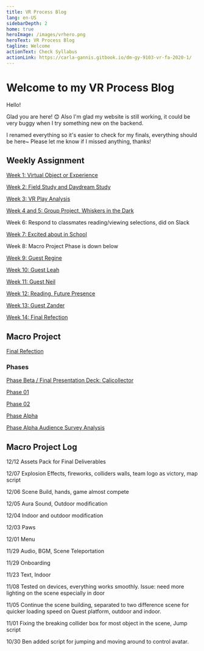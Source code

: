 ```yaml
---
title: VR Process Blog
lang: en-US
sidebarDepth: 2
home: true
heroImage: /images/vrhero.png
heroText: VR Process Blog
tagline: Welcome
actionText: Check Syllabus
actionLink: https://carla-gannis.gitbook.io/dm-gy-9103-vr-fa-2020-1/
---
```


# Welcome to my VR Process Blog

Hello!

Glad you are here! 😊 Also I'm glad my website is still working, it could be very buggy when I try something new on the backend. 

I renamed everything so it's easier to check for my finals, everything should be here~ Please let me know if I missed anything, thanks!

## Weekly Assignment

[Week 1: Virtual Object or Experience](Week1)

[Week 2: Field Study and Daydream Study](Week2)

[Week 3: VR Play Analysis](Week3)

[Week 4 and 5: Group Project, Whiskers in the Dark](Week4)

Week 6: Respond to classmates reading/viewing selections, did on Slack

[Week 7: Excited about in School](Week7)

Week 8: Macro Project Phase is down below

[Week 9: Guest Regine](Week9)

[Week 10: Guest Leah](Week10)

[Week 11: Guest Neil](Weeka)

[Week 12: Reading, Future Presence](Weekb)

[Week 13: Guest Zander](Weekc)

[Week 14: Final Refection](Weekd)

## Macro Project

[Final Refection](Weekd)

### Phases

[Phase Beta / Final Presentation Deck: Calicollector](https://docs.google.com/presentation/d/1_WKm51ehT3qt9W6HmpxpKb8OPhp3UV9QRFxRbhmNfPw/edit?usp=sharing)



[Phase 01](https://docs.google.com/presentation/d/17CFUpu6sW9uBckM2XfPkPLnCSRnjYx0bWsEH-xSW5rM/edit#slide=id.p)

[Phase 02](https://docs.google.com/document/d/1WOzkq9TmosCXYyS6U1ctHrOGnlyHpB_qzlmlDJr9bJs/edit)

[Phase Alpha](https://docs.google.com/presentation/d/11l-hKfCAMtrK5W8XSIsD5o_2oReMPvOcaIgtgT-NcEk/edit)

[Phase Alpha Audience Survey Analysis](https://docs.google.com/document/d/1WAL0NukMXh6EvD2dt6_bmP3-SebsmcOuuCmZZ9oHYa8/edit)



## Macro Project Log

12/12 Assets Pack for Final Deliverables 

12/07 Explosion Effects, fireworks, colliders walls, team logo as victory, map script 

12/06 Scene Build, hands, game almost compete 

12/05 Aura Sound, Outdoor modification 

12/04 Indoor and outdoor modification 

12/03 Paws 

12/01 Menu

11/29 Audio, BGM, Scene Teleportation 

11/29 Onboarding

11/23 Text, Indoor 

11/08 Tested on devices, everything works smoothly. Issue: need more lighting on the scene especially in door

11/05 Continue the scene building, separated to two difference scene for quicker loading speed on Quest platform, outdoor and indoor. 

11/01 Fixing the breaking collider box for most object in the scene, Jump script

10/30 Ben added script for jumping and moving around to control avatar. 

<br>

<br>

<br>

<br>

<br>

<br>